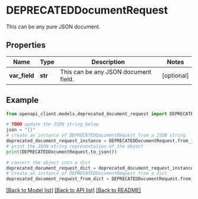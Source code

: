# DEPRECATEDDocumentRequest

This can be any pure JSON document.

## Properties

Name | Type | Description | Notes
------------ | ------------- | ------------- | -------------
**var_field** | **str** | This can be any JSON document field. | [optional] 

## Example

```python
from openapi_client.models.deprecated_document_request import DEPRECATEDDocumentRequest

# TODO update the JSON string below
json = "{}"
# create an instance of DEPRECATEDDocumentRequest from a JSON string
deprecated_document_request_instance = DEPRECATEDDocumentRequest.from_json(json)
# print the JSON string representation of the object
print(DEPRECATEDDocumentRequest.to_json())

# convert the object into a dict
deprecated_document_request_dict = deprecated_document_request_instance.to_dict()
# create an instance of DEPRECATEDDocumentRequest from a dict
deprecated_document_request_from_dict = DEPRECATEDDocumentRequest.from_dict(deprecated_document_request_dict)
```
[[Back to Model list]](../README.md#documentation-for-models) [[Back to API list]](../README.md#documentation-for-api-endpoints) [[Back to README]](../README.md)


